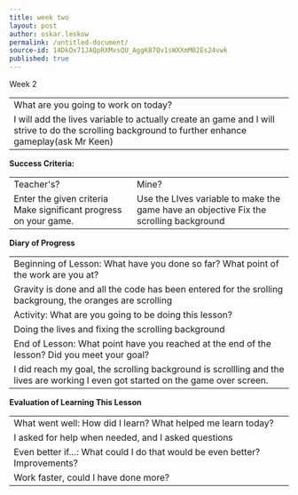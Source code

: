 ```yaml
---
title: week two
layout: post
author: oskar.leskow
permalink: /untitled-document/
source-id: 14DkOx71JAQpRXMxsQU_AggK87Qv1sWXXmM02Es24vwk
published: true
---
```

Week 2

<table>
  <tr>
    <td>What are you going to work on today?</td>
  </tr>
  <tr>
    <td>I will add the lives variable to actually create an game and I will strive to do the scrolling background to further enhance gameplay(ask Mr Keen)</td>
  </tr>
</table>


**Success Criteria:**

<table>
  <tr>
    <td>Teacher's?</td>
    <td>Mine?</td>
  </tr>
  <tr>
    <td>Enter the given criteria
Make significant progress on your game.
</td>
    <td>Use the LIves variable to make the game have an objective 
Fix the scrolling background</td>
  </tr>
</table>


**Diary of Progress**

<table>
  <tr>
    <td>Beginning of Lesson: What have you done so far? What point of the work are you at?</td>
  </tr>
  <tr>
    <td>Gravity is done and all the code has been entered for the srolling backgroung, the oranges are scrolling</td>
  </tr>
  <tr>
    <td>Activity:  What are you going to be doing this lesson? </td>
  </tr>
  <tr>
    <td>Doing the lives and fixing the scrolling background</td>
  </tr>
  <tr>
    <td>End of Lesson: What point have you reached at the end of the lesson? Did you meet your goal? </td>
  </tr>
  <tr>
    <td>I did  reach my goal, the scrolling background is scrollling and the lives are working I even got started on the game over screen.</td>
  </tr>
</table>


**Evaluation of Learning This Lesson**

<table>
  <tr>
    <td>What went well: How did I learn? What helped me learn today? </td>
  </tr>
  <tr>
    <td>I asked for help when needed, and I asked questions</td>
  </tr>
  <tr>
    <td>Even better if…: What could I do that would be even better? Improvements? </td>
  </tr>
  <tr>
    <td>Work faster, could I have done more?</td>
  </tr>
</table>


